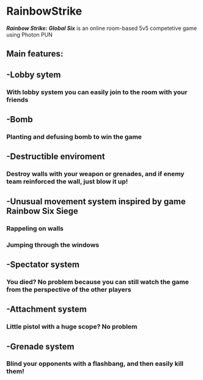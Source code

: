 # RainbowStrike 
***Rainbow Strike: Global Six*** is an online room-based 5v5 competetive game using Photon PUN

## Main features:

## -Lobby sytem
### With lobby system you can easily join to the room with your friends

## -Bomb
### Planting and defusing bomb to win the game

## -Destructible enviroment
### Destroy walls with your weapon or grenades, and if enemy team reinforced the wall, just blow it up!

## -Unusual movement system inspired by game Rainbow Six Siege
### Rappeling on walls
### Jumping through the windows

## -Spectator system
### You died? No problem because you can still watch the game from the perspective of the other players

## -Attachment system
### Little pistol with a huge scope? No problem

## -Grenade system
### Blind your opponents with a flashbang, and then easily kill them!

